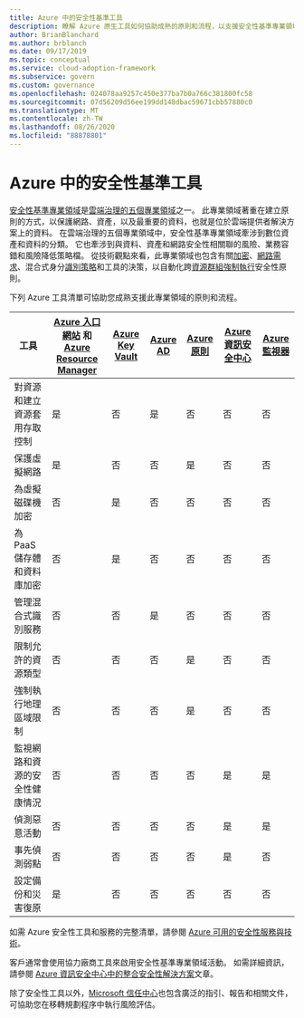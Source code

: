 ```yaml
---
title: Azure 中的安全性基準工具
description: 瞭解 Azure 原生工具如何協助成熟的原則和流程，以支援安全性基準專業領域。
author: BrianBlanchard
ms.author: brblanch
ms.date: 09/17/2019
ms.topic: conceptual
ms.service: cloud-adoption-framework
ms.subservice: govern
ms.custom: governance
ms.openlocfilehash: 024078aa9257c450e377ba7b0a766c381800fc58
ms.sourcegitcommit: 07d56209d56ee199dd148dbac59671cbb57880c0
ms.translationtype: MT
ms.contentlocale: zh-TW
ms.lasthandoff: 08/26/2020
ms.locfileid: "88878801"
---
```

# <a name="security-baseline-tools-in-azure"></a>Azure 中的安全性基準工具

[安全性基準專業領域](./index.md)是[雲端治理的五個專業領域](../governance-disciplines.md)之一。 此專業領域著重在建立原則的方式，以保護網路、資產，以及最重要的資料，也就是位於雲端提供者解決方案上的資料。 在雲端治理的五個專業領域中，安全性基準專業領域牽涉到數位資產和資料的分類。 它也牽涉到與資料、資產和網路安全性相關聯的風險、業務容錯和風險降低策略檔。 從技術觀點來看，此專業領域也包含有關[加密](../../decision-guides/encryption/index.md)、[網路需求](../../decision-guides/software-defined-network/index.md)、混合式身分[識別策略](../../decision-guides/identity/index.md)和工具的決策，以自動化跨[資源群組](../../decision-guides/resource-consistency/index.md)[強制執行](../../decision-guides/policy-enforcement/index.md)安全性原則。

下列 Azure 工具清單可協助您成熟支援此專業領域的原則和流程。

| 工具 | [Azure 入口網站](https://azure.microsoft.com/features/azure-portal) 和 [Azure Resource Manager](/azure/azure-resource-manager/management/overview)  | [Azure Key Vault](/azure/key-vault)  | [Azure AD](/azure/active-directory/fundamentals/active-directory-whatis) | [Azure 原則](/azure/governance/policy/overview) | [Azure 資訊安全中心](/azure/security-center/security-center-intro) | [Azure 監視器](/azure/azure-monitor/overview) |
|------------------------------------------------------------|---------------------------------|-----------------|----------|--------------|-----------------------|---------------|
| 對資源和建立資源套用存取控制   | 是                             | 否              | 是      | 否           | 否                    | 否            |
| 保護虛擬網路                                    | 是                             | 否              | 否       | 是          | 否                    | 否            |
| 為虛擬磁碟機加密                                     | 否                              | 是             | 否       | 否           | 否                    | 否            |
| 為 PaaS 儲存體和資料庫加密                         | 否                              | 是             | 否       | 否           | 否                    | 否            |
| 管理混合式識別服務                            | 否                              | 否              | 是      | 否           | 否                    | 否            |
| 限制允許的資源類型                         | 否                              | 否              | 否       | 是          | 否                    | 否            |
| 強制執行地理區域限制                          | 否                              | 否              | 否       | 是          | 否                    | 否            |
| 監視網路和資源的安全性健康情況          | 否                              | 否              | 否       | 否           | 是                   | 是           |
| 偵測惡意活動                                  | 否                              | 否              | 否       | 否           | 是                   | 是           |
| 事先偵測弱點                        | 否                              | 否              | 否       | 否           | 是                   | 否            |
| 設定備份和災害復原                     | 是                             | 否              | 否       | 否           | 否                    | 否            |

如需 Azure 安全性工具和服務的完整清單，請參閱 [Azure 可用的安全性服務與技術](/azure/security/fundamentals/services-technologies)。

客戶通常會使用協力廠商工具來啟用安全性基準專業領域活動。 如需詳細資訊，請參閱 [Azure 資訊安全中心中的整合安全性解決方案](/azure/security-center/security-center-partner-integration)文章。

除了安全性工具以外，[Microsoft 信任中心](https://www.microsoft.com/microsoft-365/business/compliance-solutions#office-KeyMessages-k3j63yo)也包含廣泛的指引、報告和相關文件，可協助您在移轉規劃程序中執行風險評估。
